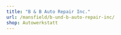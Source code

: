```yaml
---
title: "B & B Auto Repair Inc."
url: /mansfield/b-und-b-auto-repair-inc/
shop: Autowerkstatt
---
```

